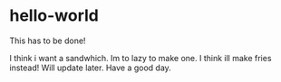 # hello-world
This has to be done!

I think i want a sandwhich. Im to lazy to make one. I think ill make fries instead!
Will update later. Have a good day.
